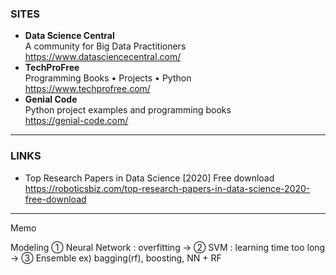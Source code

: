 
### SITES

- **Data Science Central**</br>A community for Big Data Practitioners</br>https://www.datasciencecentral.com/
- **TechProFree**</br>Programming Books • Projects • Python</br>https://www.techprofree.com/
- **Genial Code**</br>Python project examples and programming books</br>https://genial-code.com/

---

### LINKS

- Top Research Papers in Data Science [2020] Free download</br>https://roboticsbiz.com/top-research-papers-in-data-science-2020-free-download

---

Memo

Modeling
① Neural Network : overfitting -> ② SVM : learning time too long -> ③ Ensemble ex) bagging(rf), boosting, NN + RF

